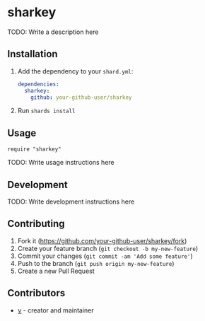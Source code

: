 # sharkey

TODO: Write a description here

## Installation

1. Add the dependency to your `shard.yml`:

   ```yaml
   dependencies:
     sharkey:
       github: your-github-user/sharkey
   ```

2. Run `shards install`

## Usage

```crystal
require "sharkey"
```

TODO: Write usage instructions here

## Development

TODO: Write development instructions here

## Contributing

1. Fork it (<https://github.com/your-github-user/sharkey/fork>)
2. Create your feature branch (`git checkout -b my-new-feature`)
3. Commit your changes (`git commit -am 'Add some feature'`)
4. Push to the branch (`git push origin my-new-feature`)
5. Create a new Pull Request

## Contributors

- [v](https://github.com/your-github-user) - creator and maintainer
